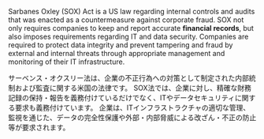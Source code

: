 
Sarbanes Oxley (SOX) Act is a US law regarding internal controls and audits that was enacted as a countermeasure against corporate fraud.
SOX not only requires companies to keep and report accurate **financial records**, but also imposes requirements regarding IT and data security.
Companies are required to protect data integrity and prevent tampering and fraud by external and internal threats through appropriate management and monitoring of their IT infrastructure.

サーベンス・オクスリー法は、企業の不正行為への対策として制定された内部統制および監査に関する米国の法律です。
SOX法では、企業に対し、精確な財務記録の保持・報告を義務付けているだけでなく、ITやデータセキュリティに関する要求も義務付けています。
企業は、ITインフラストラクチャの適切な管理、監視を通じた、データの完全性保護や外部・内部脅威による改ざん・不正の防止等が要求されます。

